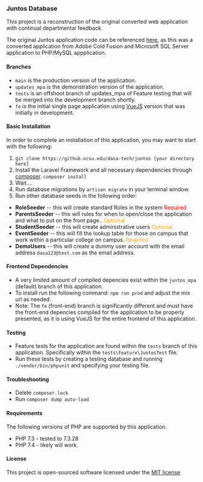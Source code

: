 ### Juntos Database

This project is a reconstruction of the original converted web application with continual departmental feedback. 

The original Juntos application code can be referenced
[here](https://github.ncsu.edu/jjwill10/juntos), as this was a converted application from Adobe Cold Fusion and Microsoft SQL Server application to PHP/MySQL appplication. 

#### Branches
+ `main` is the production version of the application.
+ `updates_mpa` is the demonstration version of the application.
+ `tests` is an offshoot branch of updates_mpa of Feature testing that will be merged into the development branch shortly.
+ `fe` is the initial single page application using [VueJS](https://vuejs.org) version that was initially in development.
 

#### Basic Installation
In order to complete an installation of this application, you may want to start with the following:

1. `git clone https://github.ncsu.edu/dasa-tech/juntos [your directory here]`
2. Install the Laravel Framework and all necessary dependencies through [composer](https://getcomposer.org/).
   `composer install`
3. Wait....
4. Run database migrations by `artisan migrate` in your terminal window.
5. Run other database seeds in the following order:

+ **RoleSeeder** -- this will create standard Roles in the system <span style='color:red'>Required</span>
+ **ParentsSeeder** -- this will rules for when to open/close the application and what to put on the front page.. <span style='color:orange'>Optional</span>
+ **StudentSeeder** -- this will create administrative users <span style='color:orange'>Optional</span>
+ **EventSeeder** -- this will fill the lookup table for those on campus that work within a particular college on campus. <span style='color:orange'>Required</span>
+ **DemoUsers**  -- this will create a dummy user account with the email address `dasa123@test.com` as the email address.


#### Frontend Dependencies
+ A very limited amount of compiled depencies exist within the `juntos_mpa` (default) branch of this application.
+ To install run the following command: `npm run prod` and adjust the mix url as needed.
+ Note: The `fe` (front-end) branch is significantly different and must have the front-end depencies compiled for the application to be properly presented, as it is using VueJS for the entire frontend of this application. 

#### Testing
+ Feature tests for the application are found within the `tests` branch of this application. Specifically within the `tests\Feature\JuntosTest` file.
+ Run these tests by creating a testing database and running `./vendor/bin/phpunit` and specifying your testing file.

#### Troubleshooting
+ Delete `composer.lock`
+ Run `composer dump auto-load`

#### Requirements
The following versions of PHP are supported by this application.
+ PHP 7.3 - tested to 7.3.28
+ PHP 7.4 - likely will work.

#### License
This project is open-sourced software licensed under the [MIT license](https://opensource.org/licenses/MIT)
